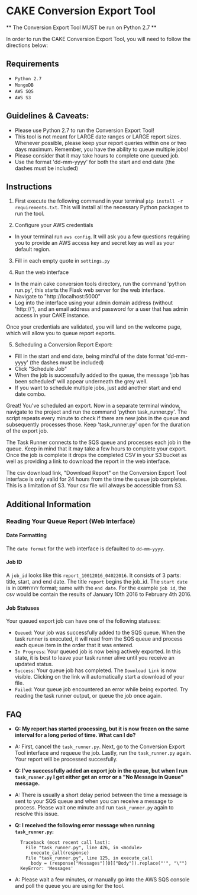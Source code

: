 # CAKE Conversion Export Tool

** The Conversion Export Tool MUST be run on Python 2.7 **

In order to run the CAKE Conversion Export Tool, you will need to follow the directions below:

## Requirements
* `Python 2.7`
* `MongoDB`
* `AWS SQS`
* `AWS S3`

## Guidelines & Caveats:
  * Please use Python 2.7 to run the Conversion Export Tool!
  * This tool is not meant for LARGE date ranges or LARGE report sizes. Whenever possible, please keep your report queries within one or two days maximum. Remember, you have the ability to queue multiple jobs!
  * Please consider that it may take hours to complete one queued job.
  * Use the format 'dd-mm-yyyy' for both the start and end date (the dashes must be included)

## Instructions

1. First execute the following command in your terminal `pip install -r requirements.txt`. This will install all the necessary Python packages to run the tool.

2. Configure your AWS credentials
  * In your terminal run `aws config`. It will ask you a few questions requiring you to provide an AWS access key and secret key as well as your default region.

3. Fill in each empty quote in `settings.py`

4. Run the web interface
  * In the main cake conversion tools directory, run the command 'python run.py', this starts the Flask web server for the web interface.
  * Navigate to "http://localhost:5000"
  * Log into the interface using your admin domain address (without 'http://'), and an email address and password for a user that has admin access in your CAKE instance.

Once your credentials are validated, you will land on the welcome page, which will allow you to queue report exports.

5. Scheduling a Conversion Report Export:
  * Fill in the start and end date, being mindful of the date format 'dd-mm-yyyy' (the dashes must be included)
  * Click "Schedule Job"
  * When the job is successfully added to the queue, the message 'job has been scheduled' will appear underneath the grey well.
  * If you want to schedule multiple jobs, just add another start and end date combo.

Great! You've scheduled an export. Now in a separate terminal window, navigate to the project and run the command 'python task_runner.py'. The script repeats every minute to check if there are new jobs in the queue and subsequently processes those. Keep 'task_runner.py' open for the duration of the export job.

The Task Runner connects to the SQS queue and processes each job in the queue. Keep in mind that it may take a few hours to complete your export. Once the job is complete it drops the completed CSV in your S3 bucket as well as providing a link to download the report in the web interface.

The csv download link, "Download Report" on the Conversion Export Tool interface is only valid for 24 hours from the time the queue job completes. This is a limitation of S3. Your csv file will always be accessible from S3.

## Additional Information

### Reading Your Queue Report (Web Interface)
#### Date Formatting
The `date format` for the web interface is defaulted to `dd-mm-yyyy`.

#### Job ID
A `job_id` looks like this `report_10012016_04022016`. It consists of 3 parts: title, start, and end date. The title `report` begins the job_id. The `start date` is in `DDMMYYYY` format; same with the `end date`. For the example `job id`, the csv would be contain the results of January 10th 2016 to February 4th 2016. 

#### Job Statuses
Your queued export job can have one of the following statuses:
* `Queued`: Your job was successfully added to the SQS queue. When the task runner is executed, it will read from the SQS queue and process each queue item in the order that it was entered. 
* `In Progress`: Your queued job is now being actively exported. In this state, it is best to leave your task runner alive until you receive an updated status.
* `Success`: Your queue job has completed. The `Download Link` is now visible. Clicking on the link will automatically start a download of your file.
* `Failed`: Your queue job encountered an error while being exported. Try reading the task runner output, or queue the job once again.

## FAQ

* **Q: My report has started processing, but it is now frozen on the same interval for a long period of time. What can I do?**
* A: First, cancel the `task_runner.py`. Next, go to the Conversion Export Tool interface and requeue the job. Lastly, run the `task_runner.py` again. Your report will be processed succesfully.

* **Q: I've successfully added an export job in the queue, but when I run `task_runner.py` I get either get an error or a "No Message in Queue" message.**
* A: There is usually a short delay period between the time a message is sent to your SQS queue and when you can receive a message to process. Please wait one minute and run `task_runner.py` again to resolve this issue.

* **Q: I received the following error message when running `task_runner.py`:**

        Traceback (most recent call last):
          File "task_runner.py", line 426, in <module>
            execute_call(response)
          File "task_runner.py", line 125, in execute_call
            body = (response["Messages"][0]["Body"]).replace("'", "\"")
        KeyError: 'Messages'

* A: Please wait a few minutes, or manually go into the AWS SQS console and poll the queue you are using for the tool.
